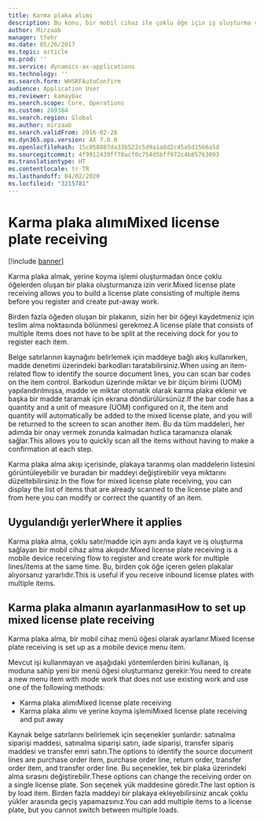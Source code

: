 ```yaml
---
title: Karma plaka alımı
description: Bu konu, bir mobil cihaz ile çoklu öğe için iş oluşturma ve kaydetme amacıyla karma plaka alma kullanmayı açıklar.
author: Mirzaab
manager: tfehr
ms.date: 05/26/2017
ms.topic: article
ms.prod: ''
ms.service: dynamics-ax-applications
ms.technology: ''
ms.search.form: WHSRFAutoConfirm
audience: Application User
ms.reviewer: kamaybac
ms.search.scope: Core, Operations
ms.custom: 269384
ms.search.region: Global
ms.author: mirzaab
ms.search.validFrom: 2016-02-28
ms.dyn365.ops.version: AX 7.0.0
ms.openlocfilehash: 15c058887da33b522c5d9a1a8d2c45a5d1566a5d
ms.sourcegitcommit: 4f9912439ff78acf0c754d5bff972c4b85763093
ms.translationtype: HT
ms.contentlocale: tr-TR
ms.lasthandoff: 04/02/2020
ms.locfileid: "3215781"
---
```

# <a name="mixed-license-plate-receiving"></a><span data-ttu-id="0349c-103">Karma plaka alımı</span><span class="sxs-lookup"><span data-stu-id="0349c-103">Mixed license plate receiving</span></span>

[!include [banner](../includes/banner.md)]

<span data-ttu-id="0349c-104">Karma plaka almak, yerine koyma işlemi oluşturmadan önce çoklu öğelerden oluşan bir plaka oluşturmanıza izin verir.</span><span class="sxs-lookup"><span data-stu-id="0349c-104">Mixed license plate receiving allows you to build a license plate consisting of multiple items before you register and create put-away work.</span></span> 

<span data-ttu-id="0349c-105">Birden fazla öğeden oluşan bir plakanın, sizin her bir öğeyi kaydetmeniz için teslim alma noktasında bölünmesi gerekmez.</span><span class="sxs-lookup"><span data-stu-id="0349c-105">A license plate that consists of multiple items does not have to be split at the receiving dock for you to register each item.</span></span> 

<span data-ttu-id="0349c-106">Belge satırlarının kaynağını belirlemek için maddeye bağlı akış kullanırken, madde denetimi üzerindeki barkodları taratabilirsiniz.</span><span class="sxs-lookup"><span data-stu-id="0349c-106">When using an item-related flow to identify the source document lines, you can scan bar codes on the item control.</span></span> <span data-ttu-id="0349c-107">Barkodun üzerinde miktar ve bir ölçüm birimi (UOM) yapılandırılmışsa, madde ve miktar otomatik olarak karma plaka eklenir ve başka bir madde taramak için ekrana döndürülürsünüz.</span><span class="sxs-lookup"><span data-stu-id="0349c-107">If the bar code has a quantity and a unit of measure (UOM) configured on it, the item and quantity will automatically be added to the mixed license plate, and you will be returned to the screen to scan another item.</span></span> <span data-ttu-id="0349c-108">Bu da tüm maddeleri, her adımda bir onay vermek zorunda kalmadan hızlıca taramanıza olanak sağlar.</span><span class="sxs-lookup"><span data-stu-id="0349c-108">This allows you to quickly scan all the items without having to make a confirmation at each step.</span></span> 

<span data-ttu-id="0349c-109">Karma plaka alma akışı içerisinde, plakaya taranmış olan maddelerin listesini görüntüleyebilir ve buradan bir maddeyi değiştirebilir veya miktarını düzeltebilirsiniz.</span><span class="sxs-lookup"><span data-stu-id="0349c-109">In the flow for mixed license plate receiving, you can display the list of items that are already scanned to the license plate and from here you can modify or correct the quantity of an item.</span></span>

## <a name="where-it-applies"></a><span data-ttu-id="0349c-110">Uygulandığı yerler</span><span class="sxs-lookup"><span data-stu-id="0349c-110">Where it applies</span></span>

<span data-ttu-id="0349c-111">Karma plaka alma, çoklu satır/madde için aynı anda kayıt ve iş oluşturma sağlayan bir mobil cihaz alma akışıdır.</span><span class="sxs-lookup"><span data-stu-id="0349c-111">Mixed license plate receiving is a mobile device receiving flow to register and create work for multiple lines/items at the same time.</span></span> <span data-ttu-id="0349c-112">Bu, birden çok öğe içeren gelen plakalar alıyorsanız yararlıdır.</span><span class="sxs-lookup"><span data-stu-id="0349c-112">This is useful if you receive inbound license plates with multiple items.</span></span> 

## <a name="how-to-set-up-mixed-license-plate-receiving"></a><span data-ttu-id="0349c-113">Karma plaka almanın ayarlanması</span><span class="sxs-lookup"><span data-stu-id="0349c-113">How to set up mixed license plate receiving</span></span>
<span data-ttu-id="0349c-114">Karma plaka alma, bir mobil cihaz menü öğesi olarak ayarlanır.</span><span class="sxs-lookup"><span data-stu-id="0349c-114">Mixed license plate receiving is set up as a mobile device menu item.</span></span>

<span data-ttu-id="0349c-115">Mevcut işi kullanmayan ve aşağıdaki yöntemlerden birini kullanan, iş moduna sahip yeni bir menü öğesi oluşturmanız gerekir:</span><span class="sxs-lookup"><span data-stu-id="0349c-115">You need to create a new menu item with mode work that does not use existing work and use one of the following methods:</span></span>

- <span data-ttu-id="0349c-116">Karma plaka alımı</span><span class="sxs-lookup"><span data-stu-id="0349c-116">Mixed license plate receiving</span></span>
- <span data-ttu-id="0349c-117">Karma plaka alımı ve yerine koyma işlemi</span><span class="sxs-lookup"><span data-stu-id="0349c-117">Mixed license plate receiving and put away</span></span>

<span data-ttu-id="0349c-118">Kaynak belge satırlarını belirlemek için seçenekler şunlardır: satınalma siparişi maddesi, satınalma siparişi satırı, iade siparişi, transfer sipariş maddesi ve transfer emri satırı.</span><span class="sxs-lookup"><span data-stu-id="0349c-118">The options to identify the source document lines are purchase order item, purchase order line, return order, transfer order item, and transfer order line.</span></span> <span data-ttu-id="0349c-119">Bu seçenekler, tek bir plaka üzerindeki alma sırasını değiştirebilir.</span><span class="sxs-lookup"><span data-stu-id="0349c-119">These options can change the receiving order on a single license plate.</span></span> <span data-ttu-id="0349c-120">Son seçenek yük maddesine göredir.</span><span class="sxs-lookup"><span data-stu-id="0349c-120">The last option is by load item.</span></span> <span data-ttu-id="0349c-121">Birden fazla maddeyi bir plakaya ekleyebilirsiniz ancak çoklu yükler arasında geçiş yapamazsınız.</span><span class="sxs-lookup"><span data-stu-id="0349c-121">You can add multiple items to a license plate, but you cannot switch between multiple loads.</span></span>
